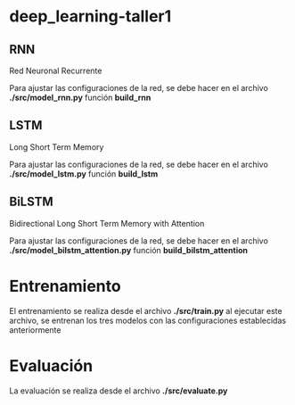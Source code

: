 # deep_learning-taller1

## RNN

Red Neuronal Recurrente

Para ajustar las configuraciones de la red, se debe hacer en el archivo **./src/model_rnn.py** función **build_rnn**

## LSTM

Long Short Term Memory

Para ajustar las configuraciones de la red, se debe hacer en el archivo **./src/model_lstm.py** función **build_lstm**

## BiLSTM

Bidirectional Long Short Term Memory with Attention

Para ajustar las configuraciones de la red, se debe hacer en el archivo **./src/model_bilstm_attention.py** función **build_bilstm_attention**

# Entrenamiento

El entrenamiento se realiza desde el archivo **./src/train.py** al ejecutar este archivo, se entrenan los tres modelos con las configuraciones establecidas anteriormente

# Evaluación

La evaluación se realiza desde el archivo **./src/evaluate.py**